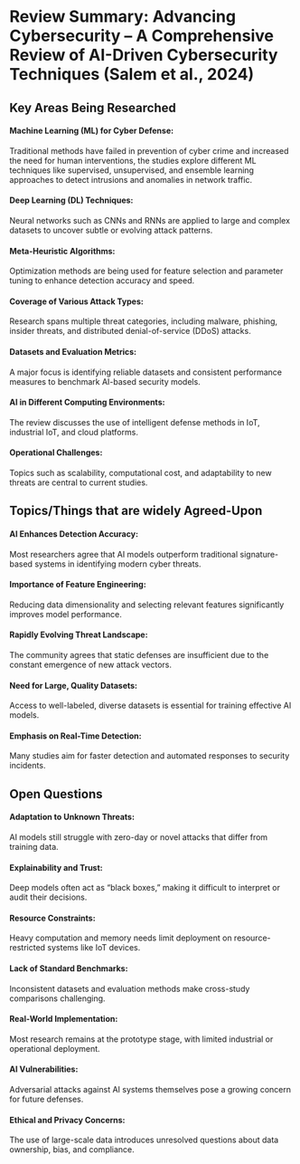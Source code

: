 # Review Summary: Advancing Cybersecurity – A Comprehensive Review of AI-Driven Cybersecurity Techniques (Salem et al., 2024)



## Key Areas Being Researched

#### Machine Learning (ML) for Cyber Defense:
Traditional methods have failed in prevention of cyber crime and increased the need for human interventions, the studies explore  different ML techniques like supervised, unsupervised, and ensemble learning approaches to detect intrusions and anomalies in network traffic.

#### Deep Learning (DL) Techniques:
Neural networks such as CNNs and RNNs are applied to large and complex datasets to uncover subtle or evolving attack patterns.

#### Meta-Heuristic Algorithms:
Optimization methods are being used for feature selection and parameter tuning to enhance detection accuracy and speed.

#### Coverage of Various Attack Types:
Research spans multiple threat categories, including malware, phishing, insider threats, and distributed denial-of-service (DDoS) attacks.

#### Datasets and Evaluation Metrics:
A major focus is identifying reliable datasets and consistent performance measures to benchmark AI-based security models.

#### AI in Different Computing Environments:
The review discusses the use of intelligent defense methods in IoT, industrial IoT, and cloud platforms.

#### Operational Challenges:
Topics such as scalability, computational cost, and adaptability to new threats are central to current studies.


## Topics/Things that are widely Agreed-Upon 

#### AI Enhances Detection Accuracy:
Most researchers agree that AI models outperform traditional signature-based systems in identifying modern cyber threats.

#### Importance of Feature Engineering:
Reducing data dimensionality and selecting relevant features significantly improves model performance.

#### Rapidly Evolving Threat Landscape:
The community agrees that static defenses are insufficient due to the constant emergence of new attack vectors.

#### Need for Large, Quality Datasets:
Access to well-labeled, diverse datasets is essential for training effective AI models.

#### Emphasis on Real-Time Detection:
Many studies aim for faster detection and automated responses to security incidents.

## Open Questions
#### Adaptation to Unknown Threats:
AI models still struggle with zero-day or novel attacks that differ from training data.

#### Explainability and Trust:
Deep models often act as “black boxes,” making it difficult to interpret or audit their decisions.

#### Resource Constraints:
Heavy computation and memory needs limit deployment on resource-restricted systems like IoT devices.

#### Lack of Standard Benchmarks:
Inconsistent datasets and evaluation methods make cross-study comparisons challenging.

#### Real-World Implementation:
Most research remains at the prototype stage, with limited industrial or operational deployment.

#### AI Vulnerabilities:
Adversarial attacks against AI systems themselves pose a growing concern for future defenses.

#### Ethical and Privacy Concerns:
The use of large-scale data introduces unresolved questions about data ownership, bias, and compliance.
